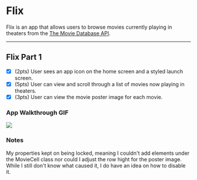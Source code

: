 # Flix

Flix is an app that allows users to browse movies currently playing in theaters from the [The Movie Database API](http://docs.themoviedb.apiary.io/#).

---

## Flix Part 1
- [x] (2pts) User sees an app icon on the home screen and a styled launch screen.
- [x] (5pts) User can view and scroll through a list of movies now playing in theaters.
- [x] (3pts) User can view the movie poster image for each movie.

### App Walkthrough GIF

![](https://i.imgur.com/QJoAafF.gif)


### Notes
My properties kept on being locked, meaning I couldn't add elements under the MovieCell class nor could I adjust the row hight for the poster image. While I still don't know what caused it, I do have an idea on how to disable it.
